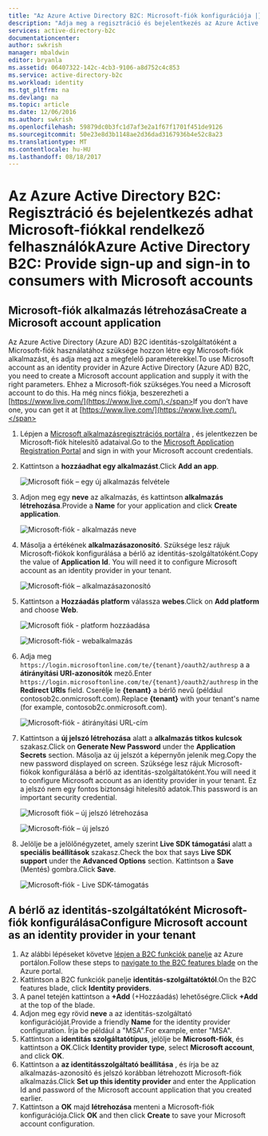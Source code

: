 ```yaml
---
title: "Az Azure Active Directory B2C: Microsoft-fiók konfigurációja |} Microsoft Docs"
description: "Adja meg a regisztráció és bejelentkezés az Azure Active Directory B2C által védett alkalmazások a Microsoft-fiókkal rendelkező felhasználók számára."
services: active-directory-b2c
documentationcenter: 
author: swkrish
manager: mbaldwin
editor: bryanla
ms.assetid: 06407322-142c-4cb3-9106-a8d752c4c853
ms.service: active-directory-b2c
ms.workload: identity
ms.tgt_pltfrm: na
ms.devlang: na
ms.topic: article
ms.date: 12/06/2016
ms.author: swkrish
ms.openlocfilehash: 59879dc0b3fc1d7af3e2a1f67f1701f451de9126
ms.sourcegitcommit: 50e23e8d3b1148ae2d36dad3167936b4e52c8a23
ms.translationtype: MT
ms.contentlocale: hu-HU
ms.lasthandoff: 08/18/2017
---
```

# <a name="azure-active-directory-b2c-provide-sign-up-and-sign-in-to-consumers-with-microsoft-accounts"></a><span data-ttu-id="744b9-103">Az Azure Active Directory B2C: Regisztráció és bejelentkezés adhat Microsoft-fiókkal rendelkező felhasználók</span><span class="sxs-lookup"><span data-stu-id="744b9-103">Azure Active Directory B2C: Provide sign-up and sign-in to consumers with Microsoft accounts</span></span>
## <a name="create-a-microsoft-account-application"></a><span data-ttu-id="744b9-104">Microsoft-fiók alkalmazás létrehozása</span><span class="sxs-lookup"><span data-stu-id="744b9-104">Create a Microsoft account application</span></span>
<span data-ttu-id="744b9-105">Az Azure Active Directory (Azure AD) B2C identitás-szolgáltatóként a Microsoft-fiók használatához szüksége hozzon létre egy Microsoft-fiók alkalmazást, és adja meg azt a megfelelő paraméterekkel.</span><span class="sxs-lookup"><span data-stu-id="744b9-105">To use Microsoft account as an identity provider in Azure Active Directory (Azure AD) B2C, you need to create a Microsoft account application and supply it with the right parameters.</span></span> <span data-ttu-id="744b9-106">Ehhez a Microsoft-fiók szükséges.</span><span class="sxs-lookup"><span data-stu-id="744b9-106">You need a Microsoft account to do this.</span></span> <span data-ttu-id="744b9-107">Ha még nincs fiókja, beszerezheti a [https://www.live.com/](https://www.live.com/).</span><span class="sxs-lookup"><span data-stu-id="744b9-107">If you don’t have one, you can get it at [https://www.live.com/](https://www.live.com/).</span></span>

1. <span data-ttu-id="744b9-108">Lépjen a [Microsoft alkalmazásregisztrációs portálra](https://apps.dev.microsoft.com/?referrer=https://azure.microsoft.com/documentation/articles&deeplink=/appList) , és jelentkezzen be Microsoft-fiók hitelesítő adataival.</span><span class="sxs-lookup"><span data-stu-id="744b9-108">Go to the [Microsoft Application Registration Portal](https://apps.dev.microsoft.com/?referrer=https://azure.microsoft.com/documentation/articles&deeplink=/appList) and sign in with your Microsoft account credentials.</span></span>
2. <span data-ttu-id="744b9-109">Kattintson a **hozzáadhat egy alkalmazást**.</span><span class="sxs-lookup"><span data-stu-id="744b9-109">Click **Add an app**.</span></span>
   
    ![Microsoft fiók – egy új alkalmazás felvétele](./media/active-directory-b2c-setup-msa-app/msa-add-new-app.png)
3. <span data-ttu-id="744b9-111">Adjon meg egy **neve** az alkalmazás, és kattintson **alkalmazás létrehozása**.</span><span class="sxs-lookup"><span data-stu-id="744b9-111">Provide a **Name** for your application and click **Create application**.</span></span>
   
    ![Microsoft-fiók - alkalmazás neve](./media/active-directory-b2c-setup-msa-app/msa-app-name.png)
4. <span data-ttu-id="744b9-113">Másolja a értékének **alkalmazásazonosító**. Szüksége lesz rájuk Microsoft-fiókok konfigurálása a bérlő az identitás-szolgáltatóként.</span><span class="sxs-lookup"><span data-stu-id="744b9-113">Copy the value of **Application Id**. You will need it to configure Microsoft account as an identity provider in your tenant.</span></span>
   
    ![Microsoft-fiók – alkalmazásazonosító](./media/active-directory-b2c-setup-msa-app/msa-app-id.png)
5. <span data-ttu-id="744b9-115">Kattintson a **Hozzáadás platform** válassza **webes**.</span><span class="sxs-lookup"><span data-stu-id="744b9-115">Click on **Add platform** and choose **Web**.</span></span>
   
    ![Microsoft fiók - platform hozzáadása](./media/active-directory-b2c-setup-msa-app/msa-add-platform.png)
   
    ![Microsoft-fiók - webalkalmazás](./media/active-directory-b2c-setup-msa-app/msa-web.png)
6. <span data-ttu-id="744b9-118">Adja meg `https://login.microsoftonline.com/te/{tenant}/oauth2/authresp` a a **átirányítási URI-azonosítók** mező.</span><span class="sxs-lookup"><span data-stu-id="744b9-118">Enter `https://login.microsoftonline.com/te/{tenant}/oauth2/authresp` in the **Redirect URIs** field.</span></span> <span data-ttu-id="744b9-119">Cserélje le **{tenant}** a bérlő nevű (például contosob2c.onmicrosoft.com).</span><span class="sxs-lookup"><span data-stu-id="744b9-119">Replace **{tenant}** with your tenant's name (for example, contosob2c.onmicrosoft.com).</span></span>
   
    ![Microsoft-fiók - átirányítási URL-cím](./media/active-directory-b2c-setup-msa-app/msa-redirect-url.png)
7. <span data-ttu-id="744b9-121">Kattintson a **új jelszó létrehozása** alatt a **alkalmazás titkos kulcsok** szakasz.</span><span class="sxs-lookup"><span data-stu-id="744b9-121">Click on **Generate New Password** under the **Application Secrets** section.</span></span> <span data-ttu-id="744b9-122">Másolja az új jelszót a képernyőn jelenik meg.</span><span class="sxs-lookup"><span data-stu-id="744b9-122">Copy the new password displayed on screen.</span></span> <span data-ttu-id="744b9-123">Szüksége lesz rájuk Microsoft-fiókok konfigurálása a bérlő az identitás-szolgáltatóként.</span><span class="sxs-lookup"><span data-stu-id="744b9-123">You will need it to configure Microsoft account as an identity provider in your tenant.</span></span> <span data-ttu-id="744b9-124">Ez a jelszó nem egy fontos biztonsági hitelesítő adatok.</span><span class="sxs-lookup"><span data-stu-id="744b9-124">This password is an important security credential.</span></span>
   
    ![Microsoft fiók – új jelszó létrehozása](./media/active-directory-b2c-setup-msa-app/msa-generate-new-password.png)
   
    ![Microsoft-fiók – új jelszó](./media/active-directory-b2c-setup-msa-app/msa-new-password.png)
8. <span data-ttu-id="744b9-127">Jelölje be a jelölőnégyzetet, amely szerint **Live SDK támogatási** alatt a **speciális beállítások** szakasz.</span><span class="sxs-lookup"><span data-stu-id="744b9-127">Check the box that says **Live SDK support** under the **Advanced Options** section.</span></span> <span data-ttu-id="744b9-128">Kattintson a **Save** (Mentés) gombra.</span><span class="sxs-lookup"><span data-stu-id="744b9-128">Click **Save**.</span></span>
   
    ![Microsoft-fiók - Live SDK-támogatás](./media/active-directory-b2c-setup-msa-app/msa-live-sdk-support.png)

## <a name="configure-microsoft-account-as-an-identity-provider-in-your-tenant"></a><span data-ttu-id="744b9-130">A bérlő az identitás-szolgáltatóként Microsoft-fiók konfigurálása</span><span class="sxs-lookup"><span data-stu-id="744b9-130">Configure Microsoft account as an identity provider in your tenant</span></span>
1. <span data-ttu-id="744b9-131">Az alábbi lépéseket követve [lépjen a B2C funkciók panelje](active-directory-b2c-app-registration.md#navigate-to-b2c-settings) az Azure portálon.</span><span class="sxs-lookup"><span data-stu-id="744b9-131">Follow these steps to [navigate to the B2C features blade](active-directory-b2c-app-registration.md#navigate-to-b2c-settings) on the Azure portal.</span></span>
2. <span data-ttu-id="744b9-132">Kattintson a B2C funkciók panelje **identitás-szolgáltatóktól**.</span><span class="sxs-lookup"><span data-stu-id="744b9-132">On the B2C features blade, click **Identity providers**.</span></span>
3. <span data-ttu-id="744b9-133">A panel tetején kattintson a **+Add** (+Hozzáadás) lehetőségre.</span><span class="sxs-lookup"><span data-stu-id="744b9-133">Click **+Add** at the top of the blade.</span></span>
4. <span data-ttu-id="744b9-134">Adjon meg egy rövid **neve** a az identitás-szolgáltató konfigurációját.</span><span class="sxs-lookup"><span data-stu-id="744b9-134">Provide a friendly **Name** for the identity provider configuration.</span></span> <span data-ttu-id="744b9-135">Írja be például a "MSA".</span><span class="sxs-lookup"><span data-stu-id="744b9-135">For example, enter "MSA".</span></span>
5. <span data-ttu-id="744b9-136">Kattintson a **identitás szolgáltatótípus**, jelölje be **Microsoft-fiók**, és kattintson a **OK**.</span><span class="sxs-lookup"><span data-stu-id="744b9-136">Click **Identity provider type**, select **Microsoft account**, and click **OK**.</span></span>
6. <span data-ttu-id="744b9-137">Kattintson a **az identitásszolgáltató beállítása** , és írja be az alkalmazás-azonosító és jelszó korábban létrehozott Microsoft-fiók alkalmazás.</span><span class="sxs-lookup"><span data-stu-id="744b9-137">Click **Set up this identity provider** and enter the Application Id and password of the Microsoft account application that you created earlier.</span></span>
7. <span data-ttu-id="744b9-138">Kattintson a **OK** majd **létrehozása** menteni a Microsoft-fiók konfigurációja.</span><span class="sxs-lookup"><span data-stu-id="744b9-138">Click **OK** and then click **Create** to save your Microsoft account configuration.</span></span>

